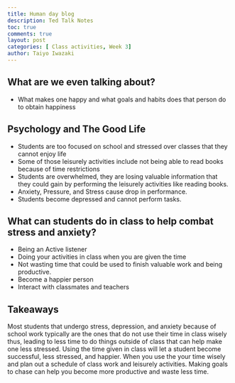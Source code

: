 ```yaml
---
title: Human day blog
description: Ted Talk Notes
toc: true
comments: true
layout: post
categories: [ Class activities, Week 3]
author: Taiyo Iwazaki
---
```


## What are we even talking about?
- What makes one happy and what goals and habits does that person do to obtain happiness

## Psychology and The Good Life
- Students are too focused on school and stressed over classes that they cannot enjoy life
- Some of those leisurely activities include not being able to read books because of time restrictions
- Students are overwhelmed, they are losing valuable information that they could gain by performing the leisurely activities like reading books.
- Anxiety, Pressure, and Stress cause drop in performance. 
- Students become depressed and cannot perform tasks.

## What can students do in class to help combat stress and anxiety?
- Being an Active listener
- Doing your activities in class when you are given the time
- Not wasting time that could be used to finish valuable work and being productive. 
- Become a happier person
- Interact with classmates and teachers

## Takeaways
Most students that undergo stress, depression, and anxiety because of school work typically are the ones that do not use their time in class wisely thus, leading to less time to do things outside of class that can help make one less stressed. Using the time given in class will let a student become successful, less stressed, and happier. When you use the your time wisely and plan out a schedule of class work and leisurely activities. Making goals to chase can help you become more productive and waste less time. 
